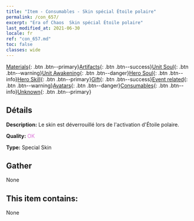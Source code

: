 ```yaml
---
title: "Item - Consumables - Skin spécial Étoile polaire"
permalink: /con_657/
excerpt: "Era of Chaos  Skin spécial Étoile polaire"
last_modified_at: 2021-06-30
locale: fr
ref: "con_657.md"
toc: false
classes: wide
---
```

 [Materials](/ItemsFR/){: .btn .btn--primary}[Artifacts](/ItemsFR/Artifacts/){: .btn .btn--success}[Unit Soul](/ItemsFR/UnitSoul/){: .btn .btn--warning}[Unit Awakening](/ItemsFR/UnitAwakening/){: .btn .btn--danger}[Hero Soul](/ItemsFR/HeroSoul/){: .btn .btn--info}[Hero Skill](/ItemsFR/HeroSkill/){: .btn .btn--primary}[Gift](/ItemsFR/Gift/){: .btn .btn--success}[Event related](/ItemsFR/Events/){: .btn .btn--warning}[Avatars](/ItemsFR/Avatars/){: .btn .btn--danger}[Consumables](/ItemsFR/Consumables/){: .btn .btn--info}[Unknown](/ItemsFR/Unknown/){: .btn .btn--primary}

## Détails
 **Description:** Le skin est déverrouillé lors de l'activation d'Étoile polaire.

 **Quality:** <span style="color: #DA70D6">OK</span>

 **Type:** Special Skin

## Gather

  None

## This item contains:

  None

